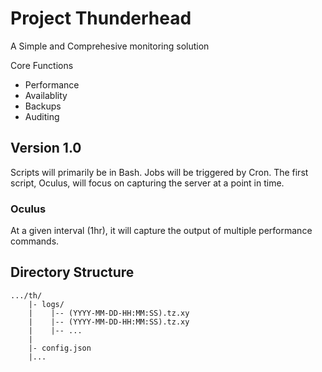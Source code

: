 # Project Thunderhead
A Simple and Comprehesive monitoring solution

Core Functions
- Performance
- Availablity
- Backups
- Auditing

## Version 1.0

Scripts will primarily be in Bash. Jobs will be triggered by Cron.
The first script, Oculus, will focus on capturing the server at a point in time.

### Oculus

At a given interval (1hr), it will capture the output of multiple performance commands.

## Directory Structure

```
.../th/
    |- logs/
    |    |-- (YYYY-MM-DD-HH:MM:SS).tz.xy
    |    |-- (YYYY-MM-DD-HH:MM:SS).tz.xy
    |    |-- ...
    |
    |- config.json
    |...
```